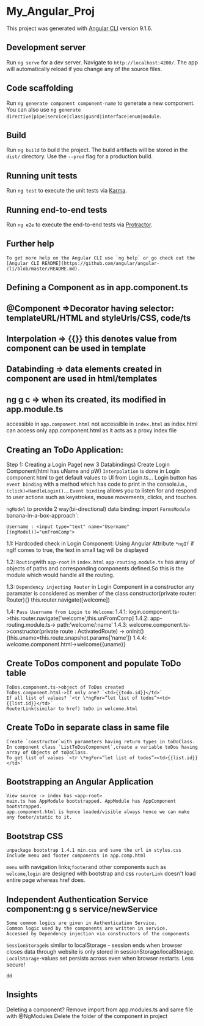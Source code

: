 # My_Angular_Proj

This project was generated with [Angular CLI](https://github.com/angular/angular-cli) version 9.1.6.

## Development server

Run `ng serve` for a dev server. Navigate to `http://localhost:4200/`. The app will automatically reload if you change any of the source files.

## Code scaffolding

Run `ng generate component component-name` to generate a new component. You can also use `ng generate directive|pipe|service|class|guard|interface|enum|module`.

## Build

Run `ng build` to build the project. The build artifacts will be stored in the `dist/` directory. Use the `--prod` flag for a production build.

## Running unit tests

Run `ng test` to execute the unit tests via [Karma](https://karma-runner.github.io).

## Running end-to-end tests

Run `ng e2e` to execute the end-to-end tests via [Protractor](http://www.protractortest.org/).

## Further help

    To get more help on the Angular CLI use `ng help` or go check out the [Angular CLI README](https://github.com/angular/angular-cli/blob/master/README.md).

## Defining a Component as in app.component.ts

## @Component =>Decorator having selector: templateURL/HTML and styleUrls/CSS, code/ts

## Interpolation => {{}} this denotes value from component can be used in template

## Databinding => data elements created in component are used in html/templates

## ng g c => when its created, its modified in app.module.ts

accessible in `app.component.html`
not accessible in `index.html` as index.html can access only app.component.html as it acts as a proxy index file

## Creating an ToDo Application:

Step 1: Creating a Login Page( new 3 Databindings) Create Login Component(html has uName and pW)
`Interpolation` is done in Login component html to get default values to UI from Login.ts...
Login button has `event binding` with a method which has code to print in the console.i.e., `(click)=HandleLogin()`...
`Event binding` allows you to listen for and respond to user actions such as keystrokes, mouse movements, clicks, and touches.

`ngModel` to provide 2 way(bi-directional) data binding: import `FormsModule` banana-in-a-box-approach`:

    Username : <input type="text" name="Username" [(ngModel)]="unFromComp">

1.1: Hardcoded check in Login Component: Using Angular Attribute `*ngIf`
if ngIf comes to true, the text in small tag will be displayed

1.2: `Routing`with `app-root` in `index.html`
`app-routing.module.ts` has array of objects of paths and corresponding components defined.So this is the module which would handle all the routing.

1.3: `Dependency injecting Router` in Login Component
in a constructor any paramater is considered as member of the class
constructor(private router: Router){}
this.router.navigate([welcome])

1.4: `Pass Username from Login to Welcome`:
1.4.1: login.component.ts->this.router.navigate['welcome',this.unFromComp]
1.4.2: app-routing.module.ts-> path:’welcome/:name’
1.4.3: welcome.component.ts->constructor(private route : ActivatedRoute)
-> onInit(){this.uname=this.route.snapshot.params[‘name’]}
1.4.4: welcome.component.html->welcome{{uname}}

## Create ToDos component and populate ToDo table

    ToDos.component.ts->object of ToDos created
    ToDos.component.html->If only one? `<td>{{todo.id}}</td>`
    If all list of values? `<tr \*ngFor=”let list of todos”><td>{{list.id}}</td>`
    RouterLink(similar to href) toDo in welcome.html

## Create ToDo in separate class in same file

    Create `constructor`with parameters having return types in toDoClass.
    In component class `ListToDosComponent`,create a variable toDos having array of Objects of toDoClass.
    To get list of values `<tr \*ngFor=”let list of todos”><td>{{list.id}}</td>`

## Bootstrapping an Angular Application

    View source -> index has <app-root>
    main.ts has AppModule bootstrapped. AppModule has AppComponent bootstrapped.
    app.component.html is hence loaded/visible always hence we can make any footer/static to it.

## Bootstrap CSS

    unpackage bootstrap 1.4.1 min.css and save the url in styles.css
    Include menu and footer components in app.comp.html

`menu` with navigation links;`footer`and other components such as `welcome`,`login` are designed with bootstrap and css
`routerLink` doesn't load entire page whereas href does.

## Independent Authentication Service component:ng g s service/newService

    Some common logics are given in Authentication Service.
    Common logic used by the components are written in service.
    Accessed by Dependency injection via constructors of the components

`SessionStorage`is similar to localStorage - session ends when browser closes
data through website is only stored in sessionStorage/localStorage.
`LocalStorage`-values set persists across even when browser restarts. Less secure!

    dd

## Insights

Deleting a component?
Remove import from app.modules.ts and
same file with @NgModules
Delete the folder of the component in project
